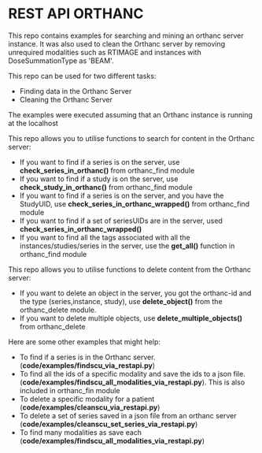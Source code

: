 # REST API ORTHANC

This repo contains examples for searching and mining an orthanc server instance. It was also used to clean the Orthanc server by removing unrequired modalities such as RTIMAGE and instances with DoseSummationType as 'BEAM'. 


This repo can be used for two different tasks:

- Finding data in the Orthanc Server
- Cleaning the Orthanc Server

The examples were executed assuming that an Orthanc instance is running at the localhost

This repo allows you to utilise functions to search for content in the Orthanc server:

- If you want to find if a series is on the server, use __check_series_in_orthanc()__ from orthanc_find module
- If you want to find if a study is on the server, use __check_study_in_orthanc()__ from orthanc_find module
- If you want to find if a series is on the server, and you have the StudyUID, use __check_series_in_orthanc_wrapped()__ from orthanc_find module
- If you want to find if a set of seriesUIDs are in the server, used __check_series_in_orthanc_wrapped()__ 
- If you want to find all the tags associated with all the instances/studies/series in the server, use the __get_all()__ function in orthanc_find module

This repo allows you to utilise functions to delete content from the Orthanc server:

- If you want to delete an object in the server, you got the orthanc-id and the type (series,instance, study), use __delete_object()__ from the orthanc_delete module.
- If you want to delete multiple objects, use __delete_multiple_objects()__ from orthanc_delete

Here are some other examples that might help:

- To find if a series is in the Orthanc server. (__code/examples/findscu_via_restapi.py__)
- To find all the ids of a specific modality and save the ids to a json file. (__code/examples/findscu_all_modalities_via_restapi.py__). This is also included in orthanc_fin module
- To delete a specific modality for a patient (__code/examples/cleanscu_via_restapi.py__)
- To delete a set of series saved in a json file from an orthanc server (__code/examples/cleanscu_set_series_via_restapi.py__)
- To find many modalities as save each (__code/examples/findscu_all_modalities_via_restapi.py__)